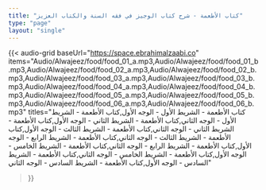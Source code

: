 ```yaml
---
title: "كتاب الأطعمة - شرح كتاب الوجيز في فقه السنة والكتاب العزيز"
type: "page"
layout: "single"
---
```


{{< audio-grid 
  baseUrl="https://space.ebrahimalzaabi.co"
  items="Audio/Alwajeez/food/food_01_a.mp3,Audio/Alwajeez/food/food_01_b.mp3,Audio/Alwajeez/food/food_02_a.mp3,Audio/Alwajeez/food/food_02_b.mp3,Audio/Alwajeez/food/food_03_a.mp3,Audio/Alwajeez/food/food_03_b.mp3,Audio/Alwajeez/food/food_04_a.mp3,Audio/Alwajeez/food/food_04_b.mp3,Audio/Alwajeez/food/food_05_a.mp3,Audio/Alwajeez/food/food_05_b.mp3,Audio/Alwajeez/food/food_06_a.mp3,Audio/Alwajeez/food/food_06_b.mp3"
  titles="كتاب الأطعمة - الشريط الأول - الوجه الأول,كتاب الأطعمة - الشريط الأول - الوجه الثاني,كتاب الأطعمة - الشريط الثاني - الوجه الأول,كتاب الأطعمة - الشريط الثاني - الوجه الثاني,كتاب الأطعمة - الشريط الثالث - الوجه الأول,كتاب الأطعمة - الشريط الثالث - الوجه الثاني,كتاب الأطعمة - الشريط الرابع - الوجه الأول,كتاب الأطعمة - الشريط الرابع - الوجه الثاني,كتاب الأطعمة - الشريط الخامس - الوجه الأول,كتاب الأطعمة - الشريط الخامس - الوجه الثاني,كتاب الأطعمة - الشريط السادس - الوجه الأول,كتاب الأطعمة - الشريط السادس - الوجه الثاني"
>}} 
